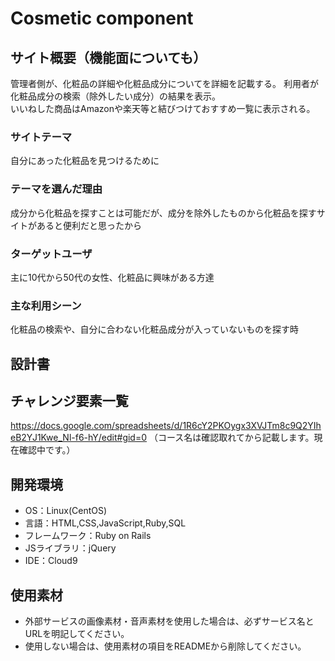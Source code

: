 # Cosmetic component
## サイト概要（機能面についても）
管理者側が、化粧品の詳細や化粧品成分についてを詳細を記載する。
利用者が化粧品成分の検索（除外したい成分）の結果を表示。<br>いいねした商品はAmazonや楽天等と結びつけておすすめ一覧に表示される。
### サイトテーマ
自分にあった化粧品を見つけるために
### テーマを選んだ理由
成分から化粧品を探すことは可能だが、成分を除外したものから化粧品を探すサイトがあると便利だと思ったから
### ターゲットユーザ
主に10代から50代の女性、化粧品に興味がある方達
### 主な利用シーン
化粧品の検索や、自分に合わない化粧品成分が入っていないものを探す時
## 設計書


## チャレンジ要素一覧
https://docs.google.com/spreadsheets/d/1R6cY2PKOygx3XVJTm8c9Q2YIheB2YJ1Kwe_Nl-f6-hY/edit#gid=0
（コース名は確認取れてから記載します。現在確認中です。）

## 開発環境
- OS：Linux(CentOS)
- 言語：HTML,CSS,JavaScript,Ruby,SQL
- フレームワーク：Ruby on Rails
- JSライブラリ：jQuery
- IDE：Cloud9

## 使用素材
- 外部サービスの画像素材・音声素材を使用した場合は、必ずサービス名とURLを明記してください。
- 使用しない場合は、使用素材の項目をREADMEから削除してください。
